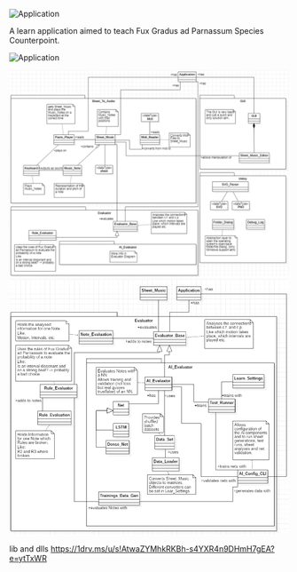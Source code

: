 ![Application](https://raw.githubusercontent.com/Ni2Be/CounterPAI/blob/master/Counterpai-Logo.png)

A learn application aimed to teach Fux Gradus ad Parnassum Species Counterpoint.




![Application](https://raw.githubusercontent.com/Ni2Be/CounterPAI/blob/master/beta_pic.PNG)



![Classes](https://raw.githubusercontent.com/Ni2Be/CounterPAI/master/Class.PNG)
![Evaluator](https://raw.githubusercontent.com/Ni2Be/CounterPAI/master/Evaluator.PNG)


lib and dlls
https://1drv.ms/u/s!AtwaZYMhkRKBh-s4YXR4n9DHmH7gEA?e=ytTxWR 
